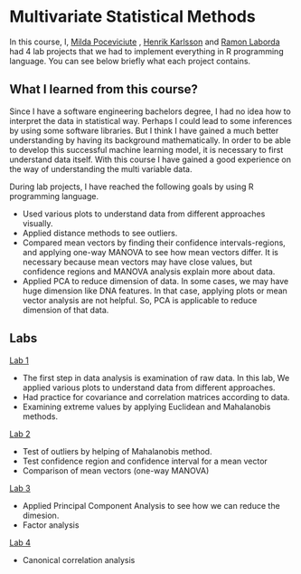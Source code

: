 # Multivariate Statistical Methods

In this course, I, [Milda Poceviciute](https://github.com/poceviciute) , [Henrik Karlsson](https://github.com/henkar91)  and [Ramon Laborda](https://github.com/ramonlaborda) had 4 lab projects that we had to implement everything in R programming language. You can see below briefly what each project contains.

## What I learned from this course?

Since I have a software engineering bachelors degree, I had no idea how to interpret the data in statistical way. Perhaps I could lead to some inferences by using some software libraries. But I think I have gained a much better understanding by having its background mathematically. In order to be able to develop this successful machine learning model, it is necessary to first understand data itself. With this course I have gained a good experience on the way of understanding the multi variable data.

During lab projects, I have reached the following goals by using R programming language.

- Used various plots to understand data from different approaches visually.
- Applied distance methods to see outliers.
- Compared mean vectors by finding their confidence intervals-regions, and applying one-way MANOVA to see how mean vectors differ. It is necessary because mean vectors may have close values, but confidence regions and MANOVA analysis explain more about data.
- Applied PCA to reduce dimension of data. In some cases, we may have huge dimension like DNA features. In that case, applying plots or mean vector analysis are not helpful. So, PCA is applicable to reduce dimension of that data. 


## Labs

[Lab 1](Multivariate%20Assignment%201/)

- The first step in data analysis is examination of raw data. In this lab, We applied various plots to understand data from different approaches.
- Had practice for covariance and correlation matrices according to data.
- Examining extreme values by applying Euclidean and Mahalanobis methods.

[Lab 2](Multivariate%20Assignment%202/)

- Test of outliers by helping of Mahalanobis method.
- Test confidence region and confidence interval for a mean vector
- Comparison of mean vectors (one-way MANOVA)


[Lab 3](Multivariate%20Assignment%203/)

- Applied Principal Component Analysis to see how we can reduce the dimesion.
- Factor analysis


[Lab 4](Multivariate%20Assignment%204/)

- Canonical correlation analysis
  
